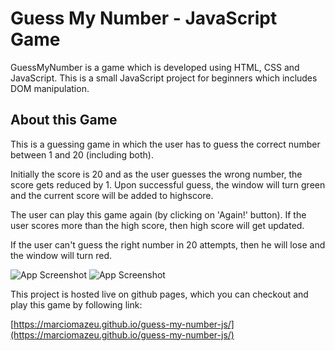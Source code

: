 # Guess My Number - JavaScript Game

GuessMyNumber is a game which is developed using HTML, CSS and JavaScript. This is a small JavaScript project for beginners which includes DOM manipulation.

## About this Game

This is a guessing game in which the user has to guess the correct number between 1 and 20 (including both).

Initially the score is 20 and as the user guesses the wrong number, the score gets reduced by 1. Upon successful guess, the window will turn green and the current score will be added to highscore.

The user can play this game again (by clicking on 'Again!' button). If the user scores more than the high score, then high score will get updated.

If the user can't guess the right number in 20 attempts, then he will lose and the window will turn red.

![App Screenshot](/assets/exemple-1.png)
![App Screenshot](/assets/exemple-2.png)


This project is hosted live on github pages, which you can checkout and play this game by following link:

[https://marciomazeu.github.io/guess-my-number-js/](https://marciomazeu.github.io/guess-my-number-js/)
